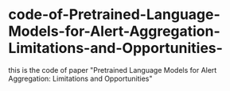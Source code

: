 # code-of-Pretrained-Language-Models-for-Alert-Aggregation-Limitations-and-Opportunities-
this is the code of paper "Pretrained Language Models for Alert Aggregation: Limitations and Opportunities"
